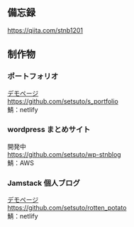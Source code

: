 ## 備忘録

https://qiita.com/stnb1201

## 制作物

### ポートフォリオ

[デモページ](https://stnb-portfolio.netlify.app/)  
https://github.com/setsuto/s_portfolio  
鯖：netlify

### wordpress まとめサイト

開発中  
https://github.com/setsuto/wp-stnblog  
鯖：AWS

### Jamstack 個人ブログ

[デモページ](https://rotten-potato.netlify.app/)  
https://github.com/setsuto/rotten_potato  
鯖：netlify
